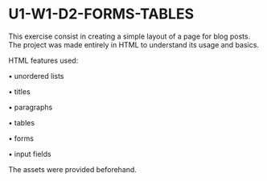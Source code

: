 # U1-W1-D2-FORMS-TABLES

This exercise consist in creating a simple layout of a page for blog posts.
The project was made entirely in HTML to understand its usage and basics.

HTML features used:

• unordered lists

• titles

• paragraphs

• tables

• forms

• input fields


The assets were provided beforehand.
